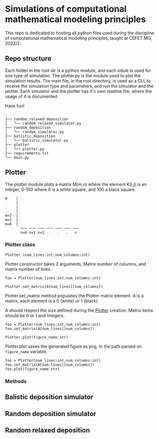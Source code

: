 #  Simulations of computational mathematical modeling principles

This repo is dedicated to hosting all python files used during the discipline of computational mathematical modeling principles, 
taught at CEFET MG, 2022/2. 


## Repo structure
Each folder in the root dir is a python module, and each odule is used for one type of simulation. The plotter.py is the module used to plot the simulation results. The main file, in the root directory, is used as a CLI, to receive the simulation type and parameters, and run the simulator and the plotter. Each simulator and the plotter has it's own readme file, where the usage of it is documented. 

Have fun! 

```
.
├── random_relaxed_deposition
│   └── random_relaxed_simulator.py
├── random_deposition
│   └── random_simulator.py
├── balistic_deposition
│   └── balistic_simulator.py
├── plotter
│   └── plotter.py
├── requirements.txt
└── main.py
```

## Plotter

The plotter module plots a matrix M(m,n) where the element K(i,j) is an integer, 0-100 where 0 is a white square, and 100 a black square. 

```
m    | 
.    | 
.    |
.    |
m=2  |
m=1  |
m=0  |
       ─── ─── ─── ─── ─── ─── ───
       n=0 n=1 n=2  .   .   .   n
```

### <a name="plotter_class"></a> Plotter class

`Plotter (num_lines:int,num_columns:int)`

Plotter constructor takes 2 arguments, Matrix number of columns, and matrix number of lines.
```
foo = Plotter(num_lines:int,num_columns:int)
```


`Plotter.set_matrix(A[num_lines][num_columns])`

Plotter.set_matrix method populates the Plotter matrix element. 
A is a matrix, each element is a 0 (white) or 1 (black).

A should respect the size defined during the [Plotter](#plotter_class) creation. Matrix items should be 0 or 1 and Integers. 

```
foo = Plotter(num_lines:int,num_columns:int)
foo.set_matrix(A[num_lines][num_columns])
```


`Plotter.plot(figure_name:str)`

Plotter.plot saves the generated figure as png, in the path parsed on `figure_name` variable. 

```
foo = Plotter(num_lines:int,num_columns:int)
foo.set_matrix(A[num_lines][num_columns])
foo.plot(figure_name:str)
```
### Methods 

## Balistic deposition simulator
## Random deposition simulator
## Random relaxed deposition


